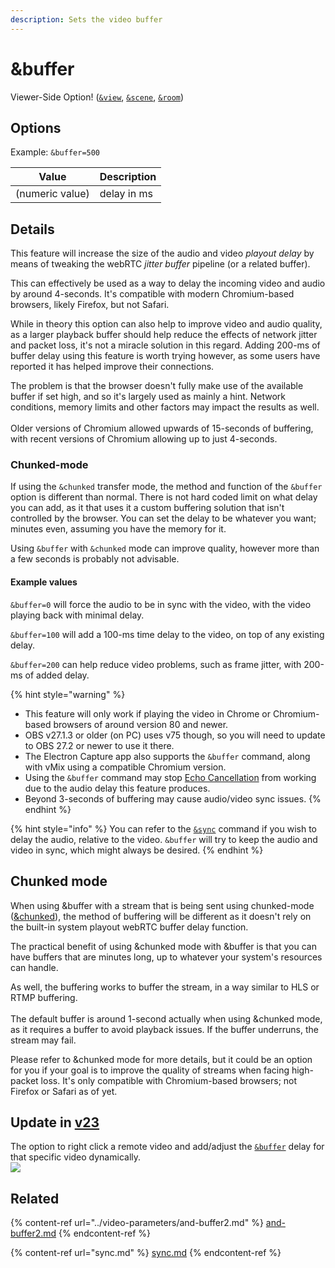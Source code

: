 ```yaml
---
description: Sets the video buffer
---
```


# \&buffer

Viewer-Side Option! ([`&view`](view.md), [`&scene`](scene.md), [`&room`](../../general-settings/room.md))

## Options

Example: `&buffer=500`

| Value           | Description |
| --------------- | ----------- |
| (numeric value) | delay in ms |

## Details

This feature will increase the size of the audio and video _playout delay_ by means of tweaking the webRTC _jitter buffer_ pipeline (or a related buffer).&#x20;

This can effectively be used as a way to delay the incoming video and audio by around 4-seconds. It's compatible with modern Chromium-based browsers, likely Firefox, but not Safari.

While in theory this option can also help to improve video and audio quality, as a larger playback buffer should help reduce the effects of network jitter and packet loss, it's not a miracle solution in this regard. Adding 200-ms of buffer delay using this feature is worth trying however, as some users have reported it has helped improve their connections.

The problem is that the browser doesn't fully make use of the available buffer if set high, and so it's largely used as mainly a hint. Network conditions, memory limits and other factors may impact the results as well. \
\
Older versions of Chromium allowed upwards of 15-seconds of buffering, with recent versions of Chromium allowing up to just 4-seconds.&#x20;

### Chunked-mode

If using the `&chunked` transfer mode, the method and function of the `&buffer` option is different than normal. There is not hard coded limit on what delay you can add, as it that uses it a custom buffering solution that isn't controlled by the browser. You can set the delay to be whatever you want; minutes even, assuming you have the memory for it.

Using `&buffer` with `&chunked` mode can improve quality, however more than a few seconds is probably not advisable.

#### Example values

`&buffer=0` will force the audio to be in sync with the video, with the video playing back with minimal delay.

`&buffer=100` will add a 100-ms time delay to the video, on top of any existing delay.

`&buffer=200` can help reduce video problems, such as frame jitter, with 200-ms of added delay.

{% hint style="warning" %}
* This feature will only work if playing the video in Chrome or Chromium-based browsers of around version 80 and newer.
* OBS v27.1.3 or older (on PC) uses v75 though, so you will need to update to OBS 27.2 or newer to use it there.
* The Electron Capture app also supports the `&buffer` command, along with vMix using a compatible Chromium version.
* Using the `&buffer` command may stop [Echo Cancellation](../../source-settings/aec.md) from working due to the audio delay this feature produces.
* Beyond 3-seconds of buffering may cause audio/video sync issues.
{% endhint %}

{% hint style="info" %}
You can refer to the [`&sync`](sync.md) command if you wish to delay the audio, relative to the video. `&buffer` will try to keep the audio and video in sync, which might always be desired.
{% endhint %}

## Chunked mode

When using \&buffer with a stream that is being sent using chunked-mode ([\&chunked](../../newly-added-parameters/and-chunked.md)), the method of buffering will be different as it doesn't rely on the built-in system playout webRTC buffer delay function.

The practical benefit of using \&chunked mode with \&buffer is that you can have buffers that are minutes long, up to whatever your system's resources can handle.

As well, the buffering works to buffer the stream, in a way similar to HLS or RTMP buffering.\
\
The default buffer is around 1-second actually when using \&chunked mode, as it requires a buffer to avoid playback issues. If the buffer underruns, the stream may fail.

Please refer to \&chunked mode for more details, but it could be an option for you if your goal is to improve the quality of streams when facing high-packet loss. It's only compatible with Chromium-based browsers; not Firefox or Safari as of yet.

## Update in [v23](../../releases/v23.md)

The option to right click a remote video and add/adjust the [`&buffer`](buffer.md) delay for that specific video dynamically.\
![](<../../.gitbook/assets/image (173).png>)

## Related

{% content-ref url="../video-parameters/and-buffer2.md" %}
[and-buffer2.md](../video-parameters/and-buffer2.md)
{% endcontent-ref %}

{% content-ref url="sync.md" %}
[sync.md](sync.md)
{% endcontent-ref %}
